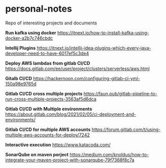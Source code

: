 # personal-notes
Repo of interesting projects and documents

**Run kafka using docker** https://itnext.io/how-to-install-kafka-using-docker-a2b7c746cbdc

**Intellij Plugins** https://itnext.io/intellij-idea-plugins-which-every-java-developer-need-to-have-6017ef5c3de4

**Deploy AWS lambdas from gitlab CI/CD** https://docs.gitlab.com/ee/user/project/clusters/serverless/aws.html

**Gitalb CI/CD** https://hackernoon.com/configuring-gitlab-ci-yml-150a98e9765d

**Gitlab CI/CD cross multiple projects** https://faun.pub/gitlab-pipeline-to-run-cross-multiple-projects-3563af5d6dca

**Gitlab CI/CD with Multiple environments** https://about.gitlab.com/blog/2021/02/05/ci-deployment-and-environments/

**Gitlab CI/CD for multiple AWS accounts** https://forum.gitlab.com/t/using-multiple-aws-accounts-for-deploy/7242

**Interactive execution** https://www.katacoda.com/

**SonarQube on maven porject** https://medium.com/knoldus/how-to-integrate-your-maven-project-with-sonarqube-79f7368f8c7a
